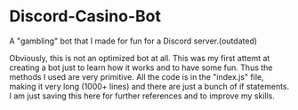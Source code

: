 # Discord-Casino-Bot
A "gambling" bot that I made for fun for a Discord server.(outdated)

Obviously, this is not an optimized bot at all. This was my first attemt at creating a bot just to learn how it works and to have some fun. Thus the methods I used are very primitive. All the code is in the "index.js" file, making it very long (1000+ lines) and there are just a bunch of if statements. I am just saving this here for further references and to improve my skills.
